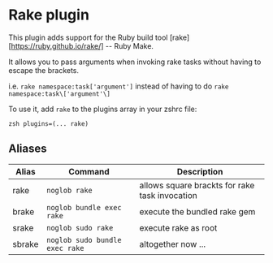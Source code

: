 # Rake plugin

This plugin adds support for the Ruby build tool
[rake][https://ruby.github.io/rake/] -- Ruby Make.

It allows you to pass arguments when invoking rake tasks without having to
escape the brackets.

i.e. `rake namespace:task['argument']` instead of having to do `rake
namespace:task\['argument'\]`

To use it, add `rake` to the plugins array in your zshrc file:

```zsh plugins=(... rake) ```

## Aliases

| Alias  | Command                         | Description                    |
|--------|---------------------------------|--------------------------------|
| rake   | `noglob rake`                   | allows square brackts for rake task invocation |
| brake  | `noglob bundle exec rake`       | execute the bundled rake gem                   |
| srake  | `noglob sudo rake`              | execute rake as root                           |
| sbrake | `noglob sudo bundle exec rake` | altogether now ...                              | 


